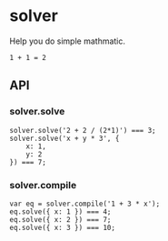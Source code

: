 solver
============

Help you do simple mathmatic.

    1 + 1 = 2

API
--

### solver.solve

    solver.solve('2 + 2 / (2*1)') === 3;
    solver.solve('x + y * 3', {
        x: 1,
        y: 2
    }) === 7;

### solver.compile

    var eq = solver.compile('1 + 3 * x');
    eq.solve({ x: 1 }) === 4;
    eq.solve({ x: 2 }) === 7;
    eq.solve({ x: 3 }) === 10;
